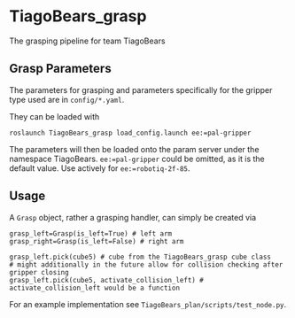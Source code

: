 # TiagoBears_grasp
The grasping pipeline for team TiagoBears

## Grasp Parameters
The parameters for grasping and parameters specifically for the gripper type used are in `config/*.yaml`.

They can be loaded with 
```
roslaunch TiagoBears_grasp load_config.launch ee:=pal-gripper
```

The parameters will then be loaded onto the param server under the namespace TiagoBears.
`ee:=pal-gripper` could be omitted, as it is the default value. Use actively for `ee:=robotiq-2f-85`.

## Usage

A `Grasp` object, rather a grasping handler, can simply be created via
```
grasp_left=Grasp(is_left=True) # left arm
grasp_right=Grasp(is_left=False) # right arm

grasp_left.pick(cube5) # cube from the TiagoBears_grasp cube class
# might additionally in the future allow for collision checking after gripper closing
grasp_left.pick(cube5, activate_collision_left) # activate_collision_left would be a function
```

For an example implementation see `TiagoBears_plan/scripts/test_node.py`.
